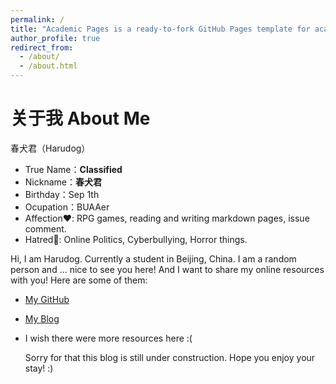 ```yaml
---
permalink: /
title: "Academic Pages is a ready-to-fork GitHub Pages template for academic personal websites"
author_profile: true
redirect_from: 
  - /about/
  - /about.html
---
```


# 关于我 About Me

春犬君（Harudog）

- True Name：**Classified**
- Nickname：**春犬君**
- Birthday：Sep 1th
- Ocupation：BUAAer
- Affection:heart:: RPG games, reading and writing markdown pages, issue comment.
- Hatred:imp:: Online Politics, Cyberbullying, Horror things.

Hi, I am Harudog. Currently a student in Beijing, China. I am a random person and ... nice to see you here!
And I want to share my online resources with you! Here are some of them:

- [My GitHub](https://github.com/HarudogMyLand)
- [My Blog](https://harudogmyland.github.io/)
- I wish there were more resources here :(

    Sorry for that this blog is still under construction. Hope you enjoy your stay! :)